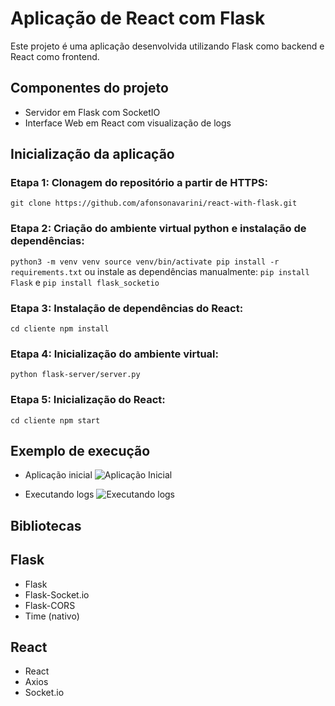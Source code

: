 # Aplicação de React com Flask
Este projeto é uma aplicação desenvolvida utilizando Flask como backend e React como frontend.

## Componentes do projeto
- Servidor em Flask com SocketIO
- Interface Web em React com visualização de logs

## Inicialização da aplicação

### Etapa 1: Clonagem do repositório a partir de HTTPS:
`git clone https://github.com/afonsonavarini/react-with-flask.git`

### Etapa 2: Criação do ambiente virtual python e instalação de dependências:
`python3 -m venv venv
source venv/bin/activate
pip install -r requirements.txt`
ou instale as dependências manualmente:
`pip install Flask` e
`pip install flask_socketio`

### Etapa 3: Instalação de dependências do React:
`cd cliente
npm install`

### Etapa 4: Inicialização do ambiente virtual:
`python flask-server/server.py`

### Etapa 5: Inicialização do React:
`cd cliente
npm start`

## Exemplo de execução
- Aplicação inicial
![Aplicação Inicial](https://github.com/afonsonavarini/react-with-flask/assets/63884763/e517489f-1e18-48ae-b71e-3516a6d9bd7b)

- Executando logs
![Executando logs](https://github.com/afonsonavarini/react-with-flask/assets/63884763/47253043-8b2d-4cd9-ac4e-8dfc6e405720)


## Bibliotecas

## Flask
- Flask
- Flask-Socket.io
- Flask-CORS
- Time (nativo)

## React
- React
- Axios
- Socket.io
